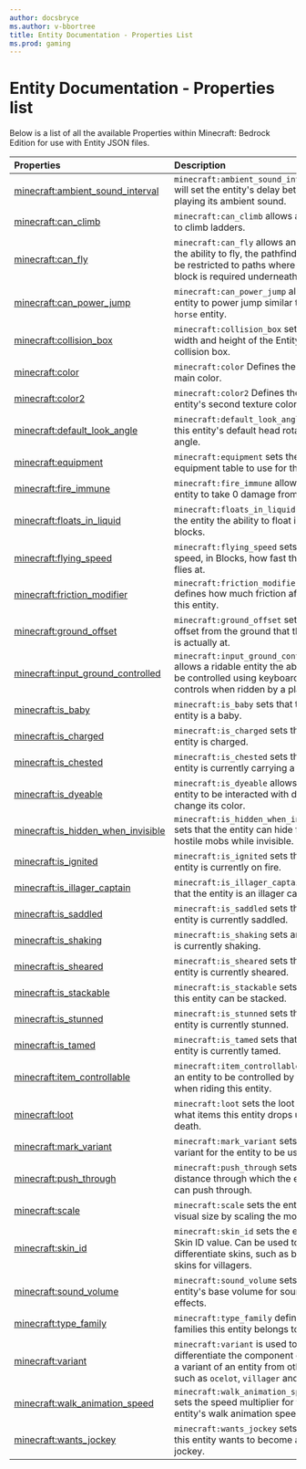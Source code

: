 ```yaml
---
author: docsbryce
ms.author: v-bbortree
title: Entity Documentation - Properties List
ms.prod: gaming
---
```


# Entity Documentation - Properties list

Below is a list of all the available Properties within Minecraft: Bedrock Edition for use with Entity JSON files.

|Properties |Description|
|:-----|:----------|
|[minecraft:ambient_sound_interval](EntityProperties/minecraftProperty_ambient_sound_interval.md) |`minecraft:ambient_sound_interval` will set the entity's delay between playing its ambient sound. |
|[minecraft:can_climb](EntityProperties/minecraftProperty_can_climb.md) |`minecraft:can_climb` allows an entity to climb ladders. |
|[minecraft:can_fly](EntityProperties/minecraftProperty_can_fly.md) |`minecraft:can_fly` allows an entity the ability to fly, the pathfinder won't be restricted to paths where a solid block is required underneath it. |
|[minecraft:can_power_jump](EntityProperties/minecraftProperty_can_power_jump.md) |`minecraft:can_power_jump` allows an entity to power jump similar to the `horse` entity. |
|[minecraft:collision_box](EntityProperties/minecraftProperty_collision_box.md) |`minecraft:collision_box` sets the width and height of the Entity's collision box. |
|[minecraft:color](EntityProperties/minecraftProperty_color.md) |`minecraft:color` Defines the entity's main color. |
|[minecraft:color2](EntityProperties/minecraftProperty_color2.md) |`minecraft:color2` Defines the entity's second texture color. |
|[minecraft:default_look_angle](EntityProperties/minecraftProperty_default_look_angle.md) |`minecraft:default_look_angle` sets this entity's default head rotation angle. |
|[minecraft:equipment](EntityProperties/minecraftProperty_equipment.md) |`minecraft:equipment` sets the equipment table to use for the entity. |
|[minecraft:fire_immune](EntityProperties/minecraftProperty_fire_immune.md) |`minecraft:fire_immune` allows an entity to take 0 damage from fire. |
|[minecraft:floats_in_liquid](EntityProperties/minecraftProperty_floats_in_liquid.md) |`minecraft:floats_in_liquid` allows the entity the ability to float in liquid blocks.|
|[minecraft:flying_speed](EntityProperties/minecraftProperty_flying_speed.md) |`minecraft:flying_speed` sets the speed, in Blocks, how fast this entity flies at. |
|[minecraft:friction_modifier](EntityProperties/minecraftProperty_friction_modifier.md) |`minecraft:friction_modifier` defines how much friction affects this entity. |
|[minecraft:ground_offset](EntityProperties/minecraftProperty_ground_offset.md) |`minecraft:ground_offset` sets the offset from the ground that the entity is actually at.|
|[minecraft:input_ground_controlled](EntityProperties/minecraftProperty_input_ground_controlled.md) |`minecraft:input_ground_controlled` allows a ridable entity the ability to be controlled using keyboard controls when ridden by a player. |
|[minecraft:is_baby](EntityProperties/minecraftProperty_is_baby.md) |`minecraft:is_baby` sets that the entity is a baby. |
|[minecraft:is_charged](EntityProperties/minecraftProperty_is_charged.md) |`minecraft:is_charged` sets that the entity is charged. |
|[minecraft:is_chested](EntityProperties/minecraftProperty_is_chested.md) |`minecraft:is_chested` sets that the entity is currently carrying a chest.|
|[minecraft:is_dyeable](EntityProperties/minecraftProperty_is_dyeable.md) |`minecraft:is_dyeable` allows the entity to be interacted with dyes to change its color. |
|[minecraft:is_hidden_when_invisible](EntityProperties/minecraftProperty_is_hidden_when_invisible.md) |`minecraft:is_hidden_when_invisible` sets that the entity can hide from hostile mobs while invisible. |
|[minecraft:is_ignited](EntityProperties/minecraftProperty_is_ignited.md) |`minecraft:is_ignited` sets that the entity is currently on fire. |
|[minecraft:is_illager_captain](EntityProperties/minecraftProperty_is_illager_captain.md) |`minecraft:is_illager_captain` sets that the entity is an illager captain. |
|[minecraft:is_saddled](EntityProperties/minecraftProperty_is_saddled.md) |`minecraft:is_saddled` sets that the entity is currently saddled. |
|[minecraft:is_shaking](EntityProperties/minecraftProperty_is_shaking.md) |`minecraft:is_shaking` sets an entity is currently shaking. |
|[minecraft:is_sheared](EntityProperties/minecraftProperty_is_sheared.md) |`minecraft:is_sheared` sets that this entity is currently sheared. |
|[minecraft:is_stackable](EntityProperties/minecraftProperty_is_stackable.md) |`minecraft:is_stackable` sets that this entity can be stacked. |
|[minecraft:is_stunned](EntityProperties/minecraftProperty_is_stunned.md) |`minecraft:is_stunned` sets that this entity is currently stunned. |
|[minecraft:is_tamed](EntityProperties/minecraftProperty_is_tamed.md) |`minecraft:is_tamed` sets that this entity is currently tamed. |
|[minecraft:item_controllable](EntityProperties/minecraftProperty_item_controllable.md) |`minecraft:item_controllable` allows an entity to be  controlled by an item when riding this entity. |
|[minecraft:loot](EntityProperties/minecraftProperty_loot.md) |`minecraft:loot` sets the loot table for what items this entity drops upon death. |
|[minecraft:mark_variant](EntityProperties/minecraftProperty_mark_variant.md) |`minecraft:mark_variant` sets the variant for the entity to be used. |
|[minecraft:push_through](EntityProperties/minecraftProperty_push_through.md) |`minecraft:push_through` sets the distance through which the entity can push through. |
|[minecraft:scale](EntityProperties/minecraftProperty_scale.md) |`minecraft:scale` sets the entity's visual size by scaling the model size. |
|[minecraft:skin_id](EntityProperties/minecraftProperty_skin_id.md) |`minecraft:skin_id` sets the entity's Skin ID value. Can be used to differentiate skins, such as base skins for villagers.|
|[minecraft:sound_volume](EntityProperties/minecraftProperty_sound_volume.md) |`minecraft:sound_volume` sets the entity's base volume for sound effects. |
|[minecraft:type_family](EntityProperties/minecraftProperty_type_family.md) |`minecraft:type_family` defines the families this entity belongs to. |
|[minecraft:variant](EntityProperties/minecraftProperty_variant.md) |`minecraft:variant` is used to differentiate the component group of a variant of an entity from others, such as `ocelot`, `villager` and `horse`. |
|[minecraft:walk_animation_speed](EntityProperties/minecraftProperty_walk_animation_speed.md) |`minecraft:walk_animation_speed` sets the speed multiplier for this entity's walk animation speed. |
|[minecraft:wants_jockey](EntityProperties/minecraftProperty_wants_jockey.md) |`minecraft:wants_jockey` sets that this entity wants to become a jockey. |
